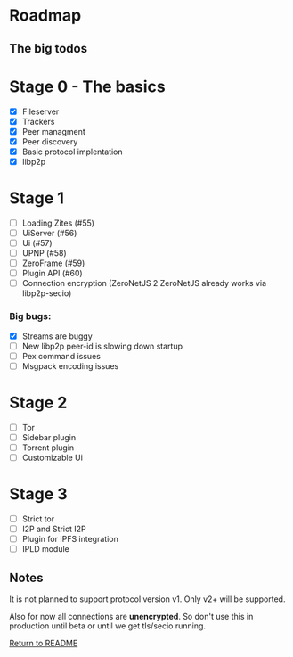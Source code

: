 # Roadmap

## The big todos

# Stage 0 - The basics

 - [x] Fileserver
 - [x] Trackers
 - [x] Peer managment
 - [x] Peer discovery
 - [x] Basic protocol implentation
 - [x] libp2p

# Stage 1

 - [ ] Loading Zites (#55)
 - [ ] UiServer (#56)
 - [ ] Ui (#57)
 - [ ] UPNP (#58)
 - [ ] ZeroFrame (#59)
 - [ ] Plugin API (#60)
 - [ ] Connection encryption (ZeroNetJS 2 ZeroNetJS already works via libp2p-secio)

### Big bugs:
 - [x] Streams are buggy
 - [ ] New libp2p peer-id is slowing down startup
 - [ ] Pex command issues
 - [ ] Msgpack encoding issues

# Stage 2

 - [ ] Tor
 - [ ] Sidebar plugin
 - [ ] Torrent plugin
 - [ ] Customizable Ui

# Stage 3

 - [ ] Strict tor
 - [ ] I2P and Strict I2P
 - [ ] Plugin for IPFS integration
 - [ ] IPLD module

## Notes

It is not planned to support protocol version v1. Only v2+ will be supported.

Also for now all connections are **unencrypted**. So don't use this in production until beta or until we get tls/secio running.

[Return to README](https://github.com/ZeroNetJS/zeronet-js/blob/master/README.md)
